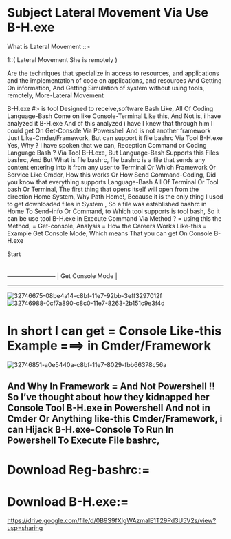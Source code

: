 # Subject Lateral Movement Via Use B-H.exe

What is Lateral Movement ::>

1::( Lateral Movement She is remotely )

Are the techniques that specialize in access to resources, and applications and the implementation of code on applications, and resources And Getting On information, And Getting Simulation of system without using tools, remotely,   More-Lateral Movement

 

B-H.exe #>
is tool Designed to receive,software Bash Like, All Of Coding Language-Bash Come on like Console-Terminal Like this, And Not is, i have analyzed it B-H.exe And of this analyzed i have I knew that through him I could get On Get-Console Via Powershell And is not another framework Just Like-Cmder/Framework, But can support it file bashrc  Via Tool B-H.exe Yes, Why ? I have spoken that we can, Reception Command or Coding Language Bash ? Via Tool B-H.exe, But Language-Bash Supports this Files bashrc, And But What is file bashrc, file bashrc is a file that sends any content entering into it from any user to Terminal Or Which Framework Or Service Like Cmder, How this works Or How Send Command-Coding, Did you know that everything supports Language-Bash All Of Terminal Or Tool bash Or Terminal, The first thing that opens itself will open from the direction Home System, Why Path Home!,  Because it is the only thing I used to get downloaded files in System , So a file was established bashrc in Home To Send-info Or Command, to Which tool supports is tool bash,
So it can be use tool B-H.exe in Execute Command Via Method ? = using this the Method, = Get-console,   Analysis =  How the Careers Works Like-this = Example Get Console Mode, Which means That you can get On Console B-H.exe

Start
\
\
\
————————
| Get Console Mode |
__________________

![32746675-08be4a14-c8bf-11e7-92bb-3eff3297012f](https://user-images.githubusercontent.com/25440152/32984890-3573ccde-cc7d-11e7-9de8-8e62f895c2d0.PNG)
![32746988-0cf7a890-c8c0-11e7-8263-2b151c9e3f4d](https://user-images.githubusercontent.com/25440152/32984900-4f7b37a2-cc7d-11e7-98a1-b65371ca84f7.PNG)


# In short I can get = Console Like-this Example ===> in Cmder/Framework
![32746851-a0e5440a-c8bf-11e7-8029-fbb66378c56a](https://user-images.githubusercontent.com/25440152/32984908-62bbb602-cc7d-11e7-93d5-79868394082d.PNG)

And Why In Framework = And Not Powershell !! So I’ve thought about how they kidnapped her Console Tool B-H.exe in Powershell And not in Cmder Or Anything like-this Cmder/Framework, i can Hijack  B-H.exe-Console To Run In Powershell To Execute File bashrc,
--------

# Download Reg-bashrc:=

# Download B-H.exe:=


https://drive.google.com/file/d/0B9S9fXIgWAzmalE1T29Pd3U5V2s/view?usp=sharing
